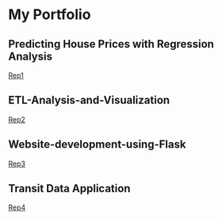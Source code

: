# My Portfolio 
## Predicting House Prices with Regression Analysis 
<a href="https://github.com/rfm44/Predicting-House-Prices-with-Regression-Analysis"> Rep1 </a>

## ETL-Analysis-and-Visualization
<a href="https://github.com/rfm44/ETL-Analysis-and-Visualization"> Rep2 </a>

## Website-development-using-Flask
<a href="https://github.com/rfm44/Website-development-using-Flask"> Rep3 </a>

## Transit Data Application
<a href="https://github.com/rfm44/Transit-Data-Application"> Rep4 </a>
